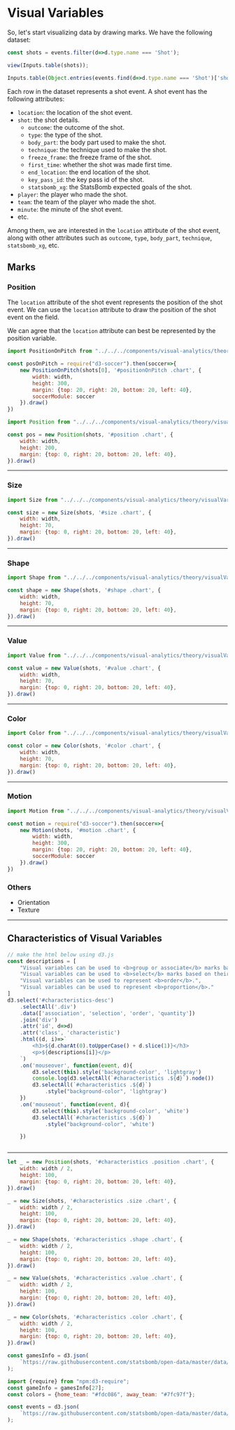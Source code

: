 # Visual Variables

So, let's start visualizing data by drawing marks. We have the following dataset:

```js
const shots = events.filter(d=>d.type.name === 'Shot');
```

```js
view(Inputs.table(shots));
```



```js
Inputs.table(Object.entries(events.find(d=>d.type.name === 'Shot')['shot']));
```


Each row in the dataset represents a shot event. A shot event has the following attributes:

- `location`: the location of the shot event.
- `shot`: the shot details.
    - `outcome`: the outcome of the shot.
    - `type`: the type of the shot.
    - `body_part`: the body part used to make the shot.
    - `technique`: the technique used to make the shot.
    - `freeze_frame`: the freeze frame of the shot.
    - `first_time`: whether the shot was made first time.
    - `end_location`: the end location of the shot.
    - `key_pass_id`: the key pass id of the shot.
    - `statsbomb_xg`: the StatsBomb expected goals of the shot.
- `player`: the player who made the shot.
- `team`: the team of the player who made the shot.
- `minute`: the minute of the shot event.
- etc.


Among them, we are interested in the `location` attirbute of the shot event, along with other attributes such as `outcome`, `type`, `body_part`, `technique`, `statsbomb_xg`, etc.

## Marks

### Position

The `location` attribute of the shot event represents the position of the shot event. We can use the `location` attribute to draw the position of the shot event on the field.

We can agree that the `location` attribute can best be represented by the position variable.


```js
import PositionOnPitch from "../../../components/visual-analytics/theory/visualVariable/positionOnPitch.js";
```

```js
const posOnPitch = require("d3-soccer").then(soccer=>{
    new PositionOnPitch(shots[0], '#positionOnPitch .chart', {
        width: width,
        height: 300,
        margin: {top: 20, right: 20, bottom: 20, left: 40},
        soccerModule: soccer
    }).draw()
})
```

<div id="positionOnPitch">
    <div class="chart"></div>
</div>


```js
import Position from "../../../components/visual-analytics/theory/visualVariable/position.js";
```

```js
const pos = new Position(shots, '#position .chart', {
    width: width,
    height: 200,
    margin: {top: 0, right: 20, bottom: 20, left: 40},
}).draw()
```

<div id="position">
    <div class="chart"></div>
</div>

---

### Size

```js
import Size from "../../../components/visual-analytics/theory/visualVariable/size.js";
```

```js
const size = new Size(shots, '#size .chart', {
    width: width,
    height: 70,
    margin: {top: 0, right: 20, bottom: 20, left: 40},
}).draw()
```

<div id="size">
    <div class="chart"></div>
</div>

---

### Shape

```js
import Shape from "../../../components/visual-analytics/theory/visualVariable/shape.js";
```

```js
const shape = new Shape(shots, '#shape .chart', {
    width: width,
    height: 70,
    margin: {top: 0, right: 20, bottom: 20, left: 40},
}).draw()
```

<div id="shape">
    <div class="chart"></div>
</div>


---

### Value


```js
import Value from "../../../components/visual-analytics/theory/visualVariable/value.js";
```

```js
const value = new Value(shots, '#value .chart', {
    width: width,
    height: 70,
    margin: {top: 0, right: 20, bottom: 20, left: 40},
}).draw()
```

<div id="value">
    <div class="chart"></div>
</div>

---

### Color

```js
import Color from "../../../components/visual-analytics/theory/visualVariable/color.js";
```

```js
const color = new Color(shots, '#color .chart', {
    width: width,
    height: 70,
    margin: {top: 0, right: 20, bottom: 20, left: 40},
}).draw()
```

<div id="color">
    <div class="chart"></div>
</div>

---

### Motion



```js
import Motion from "../../../components/visual-analytics/theory/visualVariable/motion.js";
```

```js
const motion = require("d3-soccer").then(soccer=>{
    new Motion(shots, '#motion .chart', {
        width: width,
        height: 300,
        margin: {top: 20, right: 20, bottom: 20, left: 40},
        soccerModule: soccer
    }).draw()
})
```

<div id="motion">
    <div class="chart"></div>
</div>


### Others

- Orientation
- Texture

---

## Characteristics of Visual Variables

```js
// make the html below using d3.js
const descriptions = [
    "Visual variables can be used to <b>group or associate</b> marks based on their visual appearance.",
    "Visual variables can be used to <b>select</b> marks based on their visual appearance.",
    "Visual variables can be used to represent <b>order</b>.",
    "Visual variables can be used to represent <b>proportion</b>."
]
d3.select('#characteristics-desc')
    .selectAll('.div')
    .data(['association', 'selection', 'order', 'quantity'])
    .join('div')
    .attr('id', d=>d)
    .attr('class', 'characteristic')
    .html((d, i)=>`
        <h3>${d.charAt(0).toUpperCase() + d.slice(1)}</h3>
        <p>${descriptions[i]}</p>
    `)
    .on('mouseover', function(event, d){
        d3.select(this).style('background-color', 'lightgray')
        console.log(d3.selectAll(`#characteristics .${d}`).node())
        d3.selectAll(`#characteristics .${d}`)
            .style("background-color", 'lightgray')
    })
    .on('mouseout', function(event, d){
        d3.select(this).style('background-color', 'white')
        d3.selectAll(`#characteristics .${d}`)
            .style("background-color", 'white')

    })
```

```html
```

<div id="characteristics-desc" class="grid grid-cols-2">
</div>

---

<div id="characteristics" class="grid grid-cols-2">
    <div class="position selection association order quantity">
        <div class="chart"></div>
    </div>
    <div class="size selection association order">
        <div class="chart"></div>
    </div>
    <div class="shape selection association">
        <div class="chart"></div>
    </div>
    <div class="value selection association order">
        <div class="chart"></div>
    </div>
    <div class="color selection association">
        <div class="chart"></div>
    </div>
</div>

```js
let _ = new Position(shots, '#characteristics .position .chart', {
    width: width / 2,
    height: 100,
    margin: {top: 0, right: 20, bottom: 20, left: 40},
}).draw()

_ = new Size(shots, '#characteristics .size .chart', {
    width: width / 2,
    height: 100,
    margin: {top: 0, right: 20, bottom: 20, left: 40},
}).draw()

_ = new Shape(shots, '#characteristics .shape .chart', {
    width: width / 2,
    height: 100,
    margin: {top: 0, right: 20, bottom: 20, left: 40},
}).draw()

_ = new Value(shots, '#characteristics .value .chart', {
    width: width / 2,
    height: 100,
    margin: {top: 0, right: 20, bottom: 20, left: 40},
}).draw()

_ = new Color(shots, '#characteristics .color .chart', {
    width: width / 2,
    height: 100,
    margin: {top: 0, right: 20, bottom: 20, left: 40},
}).draw()
```



```js
const gamesInfo = d3.json(
    `https://raw.githubusercontent.com/statsbomb/open-data/master/data/matches/43/106.json`
);
```


```js
import {require} from "npm:d3-require";
const gameInfo = gamesInfo[27];
const colors = {home_team: "#fdc086", away_team: "#7fc97f"};
```

```js
const events = d3.json(
    `https://raw.githubusercontent.com/statsbomb/open-data/master/data/events/${gameInfo.match_id}.json`
);
```